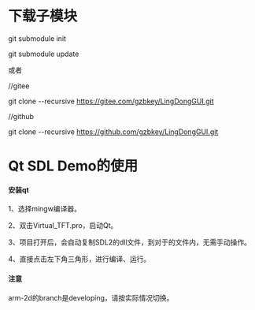 # 下载子模块


git submodule init

git submodule update

或者

//gitee

git clone --recursive https://gitee.com/gzbkey/LingDongGUI.git

//github 

git clone --recursive https://github.com/gzbkey/LingDongGUI.git

# Qt SDL Demo的使用

#### 安装qt

1、选择mingw编译器。

2、双击Virtual_TFT.pro，启动Qt。

3、项目打开后，会自动复制SDL2的dll文件，到对于的文件内，无需手动操作。

4、直接点击左下角三角形，进行编译、运行。

#### 注意

arm-2d的branch是developing，请按实际情况切换。
